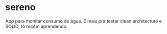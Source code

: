 # sereno
App para monitar consumo de água. É mais pra testar clean architecture e SOLID, tô recém aprendendo.
